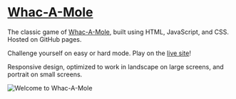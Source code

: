 # [Whac-A-Mole](https://zduvall.github.io/Whac-A-Mole/)

The classic game of [Whac-A-Mole](https://zduvall.github.io/Whac-A-Mole/), built using HTML, JavaScript, and CSS. Hosted on GitHub pages.

Challenge yourself on easy or hard mode. Play on the [live site](https://zduvall.github.io/Whac-A-Mole/)!

Responsive design, optimized to work in landscape on large screens, and portrait on small screens.

![Welcome to Whac-A-Mole](https://whac-a-mole.s3-us-west-1.amazonaws.com/whac-a-mole-preview.png)
